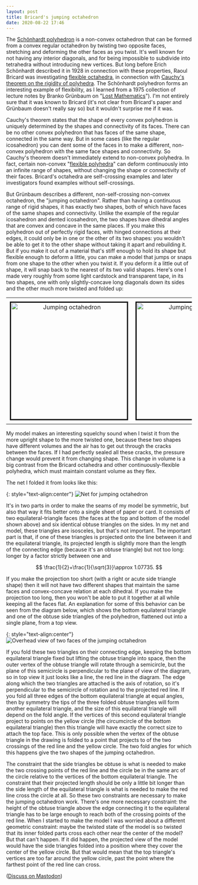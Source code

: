 ```yaml
---
layout: post
title: Bricard's jumping octahedron
date: 2020-08-22 17:46
---
```

The [Schönhardt polyhedron](https://en.wikipedia.org/wiki/Sch%C3%B6nhardt_polyhedron) is a non-convex octahedron that can be formed from a convex regular octahedron by twisting two opposite faces, stretching and deforming the other faces as you twist. It's well known for not having any interior diagonals, and for being impossible to subdivide into tetrahedra without introducing new vertices. But long before Erich Schönhardt described it in 1928 in connection with these properties, Raoul Bricard was investigating [flexible octahedra](https://en.wikipedia.org/wiki/Bricard_octahedron), in connection with [Cauchy's theorem on the rigidity of polyhedra](https://en.wikipedia.org/wiki/Cauchy%27s_theorem_(geometry)). The Schönhardt polyhedron forms an interesting example of flexibility, as I learned from a 1975 collection of lecture notes by Branko Grünbaum on "[Lost Mathematics](https://digital.lib.washington.edu/researchworks/bitstream/handle/1773/15700/Lost%20Mathematics.pdf?fterence=1)"). I'm not entirely sure that it was known to Bricard (it's not clear from Bricard's paper and Grünbaum doesn't really say so) but it wouldn't surprise me if it was.

Cauchy's theorem states that the shape of every convex polyhedron is uniquely determined by the shapes and connectivity of its faces. There can be no other convex polyhedron that has faces of the same shape, connected in the same way. But in some cases (like the regular icosahedron) you can dent some of the faces in to make a different, non-convex polyhedron with the same face shapes and connectivity. So Cauchy's theorem doesn't immediately extend to non-convex polyhedra. In fact, certain non-convex "[flexible polyhedra](https://en.wikipedia.org/wiki/Flexible_polyhedron)" can deform continuously into an infinite range of shapes, without changing the shape or connectivity of their faces. Bricard's octahedra are self-crossing examples and later investigators found examples without self-crossings.

But Grünbaum describes a different, non-self-crossing non-convex octahedron, the "jumping octahedron". Rather than having a continuous range of rigid shapes, it has exactly two shapes, both of which have faces of the same shapes and connectivity. Unlike the example of the regular icosahedron and dented icosahedron, the two shapes have dihedral angles that are convex and concave in the same places. If you make this polyhedron out of perfectly rigid faces, with hinged connections at their edges, it could only be in one or the other of its two shapes: you wouldn't be able to get it to the other shape without taking it apart and rebuilding it. But if you make it out of a material that's stiff enough to hold its shape but flexible enough to deform a little, you can make a model that jumps or snaps from one shape to the other when you twist it. If you deform it a little out of shape, it will snap back to the nearest of its two valid shapes. Here's one I made very roughly from some light cardstock and transparent tape, in its two shapes, one with only slightly-concave long diagonals down its sides and the other much more twisted and folded up:

<div><table style="margin-left:auto;margin-right:auto">
<tr style="text-align:center;vertical-align:middle">
<td style="padding:10px"><img src="http://www.ics.uci.edu/~eppstein/pix/jumping-octahedron/1-m.jpg" alt="Jumping octahedron" width="315" style="border-style:solid;border-color:black;" /></td>
<td style="padding:10px"><img src="http://www.ics.uci.edu/~eppstein/pix/jumping-octahedron/2-m.jpg" alt="Jumping octahedron" width="315" style="border-style:solid;border-color:black;" /></td>
</tr></table></div>

My model makes an interesting squelchy sound when I twist it from the more upright shape to the more twisted one, because these two shapes have different volumes and the air has to get out through the cracks between the faces. If I had perfectly sealed all these cracks, the pressure change would prevent it from changing shape. This change in volume is a big contrast from the Bricard octahedra and other continuously-flexible polyhedra, which must maintain constant volume as they flex.

The net I folded it from looks like this:

{: style="text-align:center"}
![Net for jumping octahedron]({{site.baseurl}}/assets/2020/jumping-octahedron-net.svg)

It's in two parts in order to make the seams of my model be symmetric, but also that way it fits better onto a single sheet of paper or card. It consists of two equilateral-triangle faces (the faces at the top and bottom of the model shown above) and six identical obtuse triangles on the sides. In my net and model, these triangles are isosceles, but that's not important. The important part is that, if one of these triangles is projected onto the line between it and the equilateral triangle, its projected length is slightly more than the length of the connecting edge (because it's an obtuse triangle) but not too long: longer by a factor strictly between one and

$$
\frac{1}{2}+\frac{1}{\sqrt{3}}\approx 1.07735.
$$

If you make the projection too short (with a right or acute side triangle shape) then it will not have two different shapes that maintain the same faces and convex-concave relation at each dihedral. If you make the projection too long, then you won't be able to put it together at all while keeping all the faces flat. An explanation for some of this behavior can be seen from the diagram below, which shows the bottom equilateral triangle and one of the obtuse side triangles of the polyhedron, flattened out into a single plane, from a top view.

{: style="text-align:center"}
![Overhead view of two faces of the jumping octahedron]({{site.baseurl}}/assets/2020/jumping-octahedron-overhead.svg)

If you fold these two triangles on their connecting edge, keeping the bottom equilateral triangle fixed but lifting the obtuse triangle into space, then the outer vertex of the obtuse triangle will rotate through a semicircle, but the plane of this semicircle is perpendicular to the plane of view of the diagram, so in top view it just looks like a line, the red line in the diagram. The edge along which the two triangles are attached is the axis of rotation, so it's perpendicular to the semicircle of rotation and to the projected red line. If you fold all three edges of the bottom equilateral triangle at equal angles, then by symmetry the tips of the three folded obtuse triangles will form another equilateral triangle, and the size of this equilateral triangle will depend on the fold angle. If the vertices of this second equilateral triangle project to points on the yellow circle (the circumcircle of the bottom equilateral triangle) then this triangle will have exactly the correct size to attach the top face. This is only possible when the vertex of the obtuse triangle in the drawing is folded to a point that projects to of the two crossings of the red line and the yellow circle. The two fold angles for which this happens give the two shapes of the jumping octahedron.

The constraint that the side triangles be obtuse is what is needed to make the two crossing points of the red line and the circle be in the same arc of the circle relative to the vertices of the bottom equilateral triangle. The constraint that their projected length should be only a little bit longer than the side length of the equilateral triangle is what is needed to make the red line cross the circle at all. So these two constraints are necessary to make the jumping octahedron work. There's one more necessary constraint: the height of the obtuse triangle above the edge connecting it to the equilateral triangle has to be large enough to reach both of the crossing points of the red line. When I started to make the model I was worried about a different geometric constraint: maybe the twisted state of the model is so twisted that its inner folded parts cross each other near the center of the model? But that can't happen. If it did happen, the projected view of the model would have the side triangles folded into a position where they cover the center of the yellow circle. But that would mean that the top triangle's vertices are too far around the yellow circle, past the point where the farthest point of the red line can cross.

([Discuss on Mastodon](https://mathstodon.xyz/@11011110/104737012685827990))